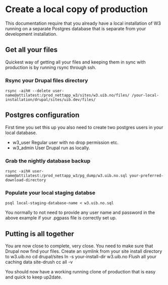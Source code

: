 # Create a local copy of production
This documentation require that you already have a local installation of W3 running on a separate Postgres database that is separate from your development installation.

## Get all your files
Quickest way of getting all your files and keeping them in sync with production is by running rsync through ssh.

### Rsync your Drupal files directory
    rsync -aihH --delete user-name@attilatest:/prod_nettapp_w3/sites/w3.uib.no/files/ /your-local-installation/drupal/sites/uib.dev/files/

## Postgres configuration
First time you set this up you also need to create two postgres users in your local database.
* w3_user Regular user with no drop permission etc.
* w3_admin User Drupal run as locally.

### Grab the nightly database backup
    rsync -aihH user-name@attilatest:/prod_nettapp_w3/pg_dump/w3.uib.no.sql your-preferred-download-directory

### Populate your local staging databse
    psql local-staging-database-name < w3.uib.no.sql
You normally to not need to provide any user name and password in the above example if your .pgpass file is correctly set up.

## Putting is all together
You are now close to complete, very close. You need to make sure that Drupal now find your files. Create an symlink from your site install directory to w3.uib.no
    cd drupal/sites
    ln -s your-install-dir w3.uib.no
Flush all your caching data
    site-drush cc all -v

You should now have a working running clone of production that is easy and quick to keep up2date.
